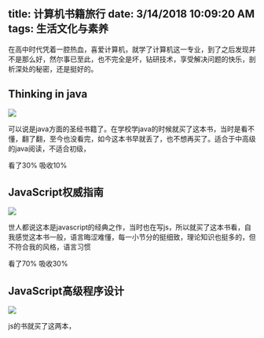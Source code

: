title: 计算机书籍旅行
date: 3/14/2018 10:09:20 AM 
tags: 生活文化与素养
---

在高中时代凭着一腔热血，喜爱计算机，就学了计算机这一专业，到了之后发现并不是那么好，然尔事已至此，也不完全是坏，钻研技术，享受解决问题的快乐，剖析深处的秘密，还是挺好的。

## Thinking in java ##

![](http://7xpr9z.com1.z0.glb.clouddn.com/thinkingInJava.jpg)

可以说是java方面的圣经书籍了。在学校学java的时候就买了这本书，当时是看不懂，翻了翻，至今也没看完，如今这本书早就丢了，也不想再买了。适合于中高级的java阅读，不适合初级，

看了30%  吸收10%

## JavaScript权威指南 ##

![](http://7xpr9z.com1.z0.glb.clouddn.com/javascript%E6%9D%83%E5%A8%81%E6%8C%87%E5%8D%97.jpg)

世人都说这本是javascript的经典之作，当时也在写js，所以就买了这本书看，自我感觉这本书一般，语言晦涩难懂，每一小节分的挺细致，理论知识也挺多的，但不符合我的风格，语言习惯

看了70% 吸收30%

## JavaScript高级程序设计 ##

![](http://7xpr9z.com1.z0.glb.clouddn.com/javascript%E9%AB%98%E7%BA%A7%E7%A8%8B%E5%BA%8F%E8%AE%BE%E8%AE%A1.jpg)

js的书就买了这两本，